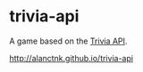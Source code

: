 # trivia-api

A game based on the [Trivia API](https://opentdb.com/api_config.php).

http://alanctnk.github.io/trivia-api
